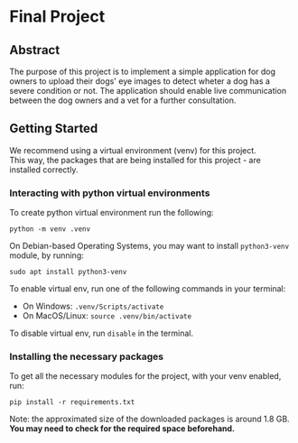 # Final Project

## Abstract

The purpose of this project is to implement a simple application for dog owners to upload their dogs' eye images to detect wheter a dog has a severe condition or not. The application should enable live communication between the dog owners and a vet for a further consultation. 

## Getting Started

We recommend using a virtual environment (venv) for this project.  
This way, the packages that are being installed for this project - are installed correctly.

### Interacting with python virtual environments
To create python virtual environment run the following:
```
python -m venv .venv
```

On Debian-based Operating Systems, you may want to install `python3-venv` module, by running:
```
sudo apt install python3-venv
```
To enable virtual env, run one of the following commands in your terminal:
- On Windows: `.venv/Scripts/activate`
- On MacOS/Linux: `source .venv/bin/activate`

To disable virtual env, run `disable` in the terminal.

### Installing the necessary packages

To get all the necessary modules for the project, with your venv enabled, run: 
```
pip install -r requirements.txt
```

Note: the approximated size of the downloaded packages is around 1.8 GB. **You may need to check for the required space beforehand.**
